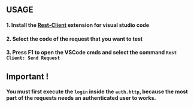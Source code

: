 ## USAGE
#### 1. Install the [Rest-Client](https://marketplace.visualstudio.com/items?itemName=humao.rest-client) extension for visual studio code

#### 2. Select the code of the request that you want to test

#### 3. Press F1 to open the VSCode cmds and select the command `Rest Client: Send Request`

## Important !
#### You must first execute the `login` inside the `auth.http`, because the most part of the requests needs an authenticated user to works.
